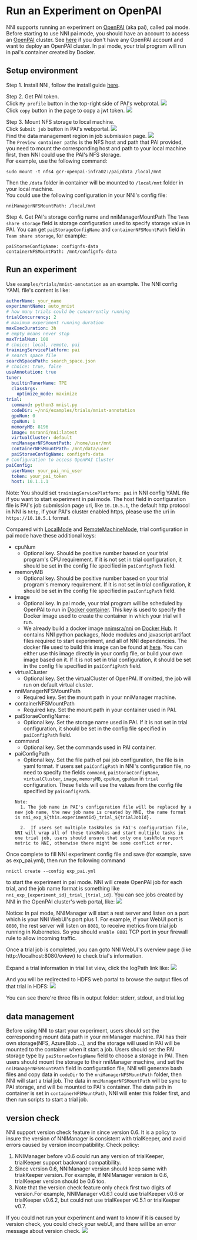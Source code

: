 **Run an Experiment on OpenPAI**
===
NNI supports running an experiment on [OpenPAI](https://github.com/Microsoft/pai) (aka pai), called pai mode. Before starting to use NNI pai mode, you should have an account to access an [OpenPAI](https://github.com/Microsoft/pai) cluster. See [here](https://github.com/Microsoft/pai#how-to-deploy) if you don't have any OpenPAI account and want to deploy an OpenPAI cluster. In pai mode, your trial program will run in pai's container created by Docker.

## Setup environment
Step 1. Install NNI, follow the install guide [here](../Tutorial/QuickStart.md).   

Step 2. Get PAI token.   
Click `My profile` button in the top-right side of PAI's webprotal.
![](../../img/pai_profile.jpg)  
Click `copy` button in the page to copy a jwt token.
![](../../img/pai_token.jpg)  

Step 3. Mount NFS storage to local machine.  
  Click `Submit job` button in PAI's webportal.
![](../../img/pai_job_submission_page.jpg)  
   Find the data management region in job submission page.
![](../../img/pai_data_management_page.jpg)  
The `Preview container paths` is the NFS host and path that PAI provided, you need to mount the corresponding host and path to your local machine first, then NNI could use the PAI's NFS storage.  
For example, use the following command:
```
sudo mount -t nfs4 gcr-openpai-infra02:/pai/data /local/mnt
```
Then the `/data` folder in container will be mounted to `/local/mnt` folder in your local machine.  
You could use the following configuration in your NNI's config file:
```
nniManagerNFSMountPath: /local/mnt
```    

Step 4. Get PAI's storage config name and nniManagerMountPath
The `Team share storage` field is storage configuration used to specify storage value in PAI. You can get `paiStorageConfigName` and `containerNFSMountPath` field in `Team share storage`, for example:

```
paiStoraeConfigName: confignfs-data
containerNFSMountPath: /mnt/confignfs-data
```

## Run an experiment
Use `examples/trials/mnist-annotation` as an example. The NNI config YAML file's content is like:

```yaml
authorName: your_name
experimentName: auto_mnist
# how many trials could be concurrently running
trialConcurrency: 2
# maximum experiment running duration
maxExecDuration: 3h
# empty means never stop
maxTrialNum: 100
# choice: local, remote, pai
trainingServicePlatform: pai
# search space file
searchSpacePath: search_space.json
# choice: true, false
useAnnotation: true
tuner:
  builtinTunerName: TPE
  classArgs:
    optimize_mode: maximize
trial:
  command: python3 mnist.py
  codeDir: ~/nni/examples/trials/mnist-annotation
  gpuNum: 0
  cpuNum: 1
  memoryMB: 8196
  image: msranni/nni:latest
  virtualCluster: default
  nniManagerNFSMountPath: /home/user/mnt
  containerNFSMountPath: /mnt/data/user
  paiStoraeConfigName: confignfs-data
# Configuration to access OpenPAI Cluster
paiConfig:
  userName: your_pai_nni_user
  token: your_pai_token
  host: 10.1.1.1
```

Note: You should set `trainingServicePlatform: pai` in NNI config YAML file if you want to start experiment in pai mode. The host field in configuration file is PAI's job submission page uri, like `10.10.5.1`, the default http protocol in NNI is `http`, if your PAI's cluster enabled https, please use the uri in `https://10.10.5.1` format.

Compared with [LocalMode](LocalMode.md) and [RemoteMachineMode](RemoteMachineMode.md), trial configuration in pai mode have these additional keys:
* cpuNum
    * Optional key. Should be positive number based on your trial program's CPU  requirement. If it is not set in trial configuration, it should be set in the config file specified in `paiConfigPath` field.
* memoryMB
    * Optional key. Should be positive number based on your trial program's memory requirement. If it is not set in trial configuration, it should be set in the config file specified in `paiConfigPath` field.
* image
    * Optional key. In pai mode, your trial program will be scheduled by OpenPAI to run in [Docker container](https://www.docker.com/). This key is used to specify the Docker image used to create the container in which your trial will run.
    * We already build a docker image [nnimsra/nni](https://hub.docker.com/r/msranni/nni/) on [Docker Hub](https://hub.docker.com/). It contains NNI python packages, Node modules and javascript artifact files required to start experiment, and all of NNI dependencies. The docker file used to build this image can be found at [here](https://github.com/Microsoft/nni/tree/master/deployment/docker/Dockerfile). You can either use this image directly in your config file, or build your own image based on it. If it is not set in trial configuration, it should be set in the config file specified in `paiConfigPath` field.
* virtualCluster
    * Optional key. Set the virtualCluster of OpenPAI. If omitted, the job will run on default virtual cluster.
* nniManagerNFSMountPath
    * Required key. Set the mount path in your nniManager machine.
* containerNFSMountPath
    * Required key. Set the mount path in your container used in PAI.
* paiStoraeConfigName:
    * Optional key. Set the storage name used in PAI. If it is not set in trial configuration, it should be set in the config file specified in `paiConfigPath` field.
* command  
    * Optional key. Set the commands used in PAI container.
* paiConfigPath
    * Optional key. Set the file path of pai job configuration, the file is in yaml format.
    If users set `paiConfigPath` in NNI's configuration file, no need to specify the fields `command`, `paiStoraeConfigName`, `virtualCluster`, `image`, `memoryMB`, `cpuNum`, `gpuNum` in `trial` configuration. These fields will use the values from the config file specified by  `paiConfigPath`. 
    ```
    Note:
      1. The job name in PAI's configuration file will be replaced by a new job name, the new job name is created by NNI, the name format is nni_exp_${this.experimentId}_trial_${trialJobId}.

      2.  If users set multiple taskRoles in PAI's configuration file, NNI will wrap all of these taksRoles and start multiple tasks in one trial job, users should ensure that only one taskRole report metric to NNI, otherwise there might be some conflict error. 

    ```  


Once complete to fill NNI experiment config file and save (for example, save as exp_pai.yml), then run the following command
```
nnictl create --config exp_pai.yml
```
to start the experiment in pai mode. NNI will create OpenPAI job for each trial, and the job name format is something like `nni_exp_{experiment_id}_trial_{trial_id}`.
You can see jobs created by NNI in the OpenPAI cluster's web portal, like:
![](../../img/nni_pai_joblist.jpg)

Notice: In pai mode, NNIManager will start a rest server and listen on a port which is your NNI WebUI's port plus 1. For example, if your WebUI port is `8080`, the rest server will listen on `8081`, to receive metrics from trial job running in Kubernetes. So you should `enable 8081` TCP port in your firewall rule to allow incoming traffic.

Once a trial job is completed, you can goto NNI WebUI's overview page (like http://localhost:8080/oview) to check trial's information.

Expand a trial information in trial list view, click the logPath link like:
![](../../img/nni_webui_joblist.jpg)

And you will be redirected to HDFS web portal to browse the output files of that trial in HDFS:
![](../../img/nni_trial_hdfs_output.jpg)

You can see there're three fils in output folder: stderr, stdout, and trial.log

## data management
Before using NNI to start your experiment, users should set the corresponding mount data path in your nniManager machine. PAI has their own storage(NFS, AzureBlob ...), and the storage will used in PAI will be mounted to the container when it start a job. Users should set the PAI storage type by `paiStoraeConfigName` field to choose a storage in PAI. Then users should mount the storage to their nniManager machine, and set the `nniManagerNFSMountPath` field in configuration file, NNI will generate bash files and copy data in `codeDir` to the `nniManagerNFSMountPath` folder, then NNI will start a trial job. The data in `nniManagerNFSMountPath` will be sync to PAI storage, and will be mounted to PAI's container. The data path in container is set in `containerNFSMountPath`, NNI will enter this folder first, and then run scripts to start a trial job. 

## version check
NNI support version check feature in since version 0.6. It is a policy to insure the version of NNIManager is consistent with trialKeeper, and avoid errors caused by version incompatibility.
Check policy:
1. NNIManager before v0.6 could run any version of trialKeeper, trialKeeper support backward compatibility.
2. Since version 0.6, NNIManager version should keep same with triakKeeper version. For example, if NNIManager version is 0.6, trialKeeper version should be 0.6 too.
3. Note that the version check feature only check first two digits of version.For example, NNIManager v0.6.1 could use trialKeeper v0.6 or trialKeeper v0.6.2, but could not use trialKeeper v0.5.1 or trialKeeper v0.7.

If you could not run your experiment and want to know if it is caused by version check, you could check your webUI, and there will be an error message about version check.
![](../../img/version_check.png)
